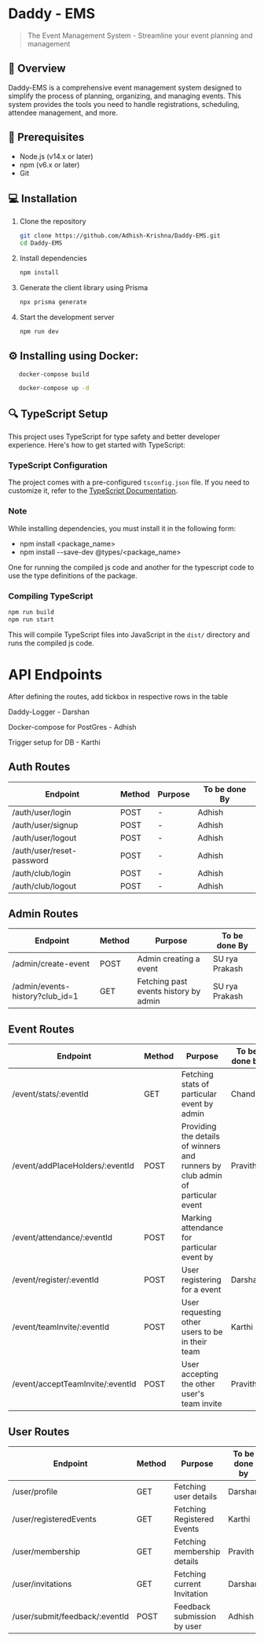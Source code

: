 # **Daddy - EMS**

> The Event Management System - Streamline your event planning and management

## 📖 Overview

Daddy-EMS is a comprehensive event management system designed to simplify the process of planning, organizing, and managing events. This system provides the tools you need to handle registrations, scheduling, attendee management, and more.

## 🔧 Prerequisites

- Node.js (v14.x or later)
- npm (v6.x or later)
- Git

## 💻 Installation

1. Clone the repository

   ```bash
   git clone https://github.com/Adhish-Krishna/Daddy-EMS.git
   cd Daddy-EMS
   ```
2. Install dependencies

   ```bash
   npm install
   ```
3. Generate the client library using Prisma

   ```bash
   npx prisma generate
   ```
4. Start the development server

   ```bash
   npm run dev
   ```

## ⚙️ Installing using Docker:
   ```bash
      docker-compose build
   ```
   ```bash
      docker-compose up -d
   ```


## 🔍 TypeScript Setup

This project uses TypeScript for type safety and better developer experience. Here's how to get started with TypeScript:

### TypeScript Configuration

The project comes with a pre-configured `tsconfig.json` file. If you need to customize it, refer to the [TypeScript Documentation](https://www.typescriptlang.org/docs/handbook/tsconfig-json.html).

### Note

While installing dependencies, you must install it in the following form:

- npm install <package_name>
- npm install --save-dev @types/<package_name>

One for running the compiled js code and another for the typescript code to use the type definitions of the package.

### Compiling TypeScript

```bash
npm run build
npm run start
```

This will compile TypeScript files into JavaScript in the `dist/` directory and runs the compiled js code.

# API Endpoints

After defining the routes, add tickbox in respective rows in the table

Daddy-Logger - Darshan

Docker-compose for PostGres - Adhish

Trigger setup for DB - Karthi


## Auth Routes

| Endpoint                  | Method | Purpose | To be done By |
| ------------------------- | ------ | ------- | ------------- |
| /auth/user/login          | POST   | -       |      Adhish        |
| /auth/user/signup         | POST   | -       |      Adhish         |
| /auth/user/logout         | POST   | -       |          Adhish     |
| /auth/user/reset-password | POST   | -       |       Adhish        |
| /auth/club/login          | POST   | -       |       Adhish        |
| /auth/club/logout         | POST   | -       |        Adhish       |

## Admin Routes

| Endpoint                  | Method | Purpose | To be done By |
| ------------------------- | ------ | ------- | ------------- |
| /admin/create-event                   | POST   | Admin creating a event                                                         |  SU rya Prakash |
| /admin/events-history?club_id=1  | GET    | Fetching past events history by admin                                          |        SU rya Prakash       |                                          | 



## Event Routes


| Endpoint                         | Method | Purpose                                                                        | To be done by |
| -------------------------------- | ------ | ------------------------------------------------------------------------------ | ------------- |
| /event/stats/:eventId            | GET    | Fetching stats of particular event by admin                                    |    Chandru   |
| /event/addPlaceHolders/:eventId  | POST   | Providing the details of winners and runners by club admin of particular event |         Pravith   |
| /event/attendance/:eventId       | POST   | Marking attendance for particular event by 
| /event/register/:eventId         | POST   | User registering for a event                                                   |     Darshan      |
| /event/teamInvite/:eventId       | POST   | User requesting other users to be in their team                                |    Karthi   |
| /event/acceptTeamInvite/:eventId | POST   | User accepting the other user's team invite                                    |    Pravith |

## User Routes

| Endpoint               | Method | Purpose                     | To be done by |
| ---------------------- | ------ | --------------------------- | ------------- |
| /user/profile          | GET    | Fetching user details       |           Darshan   |
| /user/registeredEvents | GET    | Fetching Registered Events  |           Karthi    |
| /user/membership       | GET    | Fetching membership details |     Pravith          |
| /user/invitations | GET | Fetching current Invitation | Darshan |
| /user/submit/feedback/:eventId  | POST   | Feedback submission by user                                                    |           Adhish    |
